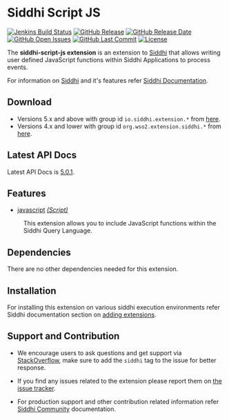 Siddhi Script JS
===================

  [![Jenkins Build Status](https://wso2.org/jenkins/job/siddhi/job/siddhi-script-js/badge/icon)](https://wso2.org/jenkins/job/siddhi/job/siddhi-script-js/)
  [![GitHub Release](https://img.shields.io/github/release/siddhi-io/siddhi-script-js.svg)](https://github.com/siddhi-io/siddhi-script-js/releases)
  [![GitHub Release Date](https://img.shields.io/github/release-date/siddhi-io/siddhi-script-js.svg)](https://github.com/siddhi-io/siddhi-script-js/releases)
  [![GitHub Open Issues](https://img.shields.io/github/issues-raw/siddhi-io/siddhi-script-js.svg)](https://github.com/siddhi-io/siddhi-script-js/issues)
  [![GitHub Last Commit](https://img.shields.io/github/last-commit/siddhi-io/siddhi-script-js.svg)](https://github.com/siddhi-io/siddhi-script-js/commits/master)
  [![License](https://img.shields.io/badge/License-Apache%202.0-blue.svg)](https://opensource.org/licenses/Apache-2.0)

The **siddhi-script-js extension** is an extension to <a target="_blank" href="https://wso2.github.io/siddhi">Siddhi</a> that allows writing user defined JavaScript functions within Siddhi Applications to process events.

For information on <a target="_blank" href="https://siddhi.io/">Siddhi</a> and it's features refer <a target="_blank" href="https://siddhi.io/redirect/docs.html">Siddhi Documentation</a>. 

## Download

* Versions 5.x and above with group id `io.siddhi.extension.*` from <a target="_blank" href="https://mvnrepository.com/artifact/io.siddhi.extension.script.js/siddhi-script-js/">here</a>.
* Versions 4.x and lower with group id `org.wso2.extension.siddhi.*` from <a target="_blank" href="https://mvnrepository.com/artifact/org.wso2.extension.siddhi.script.js/siddhi-script-js">here</a>.

## Latest API Docs 

Latest API Docs is <a target="_blank" href="https://siddhi-io.github.io/siddhi-script-js/api/5.0.1">5.0.1</a>.

## Features

* <a target="_blank" href="https://siddhi-io.github.io/siddhi-script-js/api/5.0.1/#javascript-script">javascript</a> *<a target="_blank" href="https://siddhi.io/en/v5.0/docs/query-guide/#script">(Script)</a>*<br><div style="padding-left: 1em;"><p>This extension allows you to include JavaScript functions within the Siddhi Query Language.</p></div>

## Dependencies 

There are no other dependencies needed for this extension.

## Installation

For installing this extension on various siddhi execution environments refer Siddhi documentation section on <a target="_blank" href="https://siddhi.io/redirect/add-extensions.html">adding extensions</a>.

## Support and Contribution

* We encourage users to ask questions and get support via <a target="_blank" href="https://stackoverflow.com/questions/tagged/siddhi">StackOverflow</a>, make sure to add the `siddhi` tag to the issue for better response.

* If you find any issues related to the extension please report them on <a target="_blank" href="https://github.com/siddhi-io/siddhi-execution-string/issues">the issue tracker</a>.

* For production support and other contribution related information refer <a target="_blank" href="https://siddhi.io/community/">Siddhi Community</a> documentation.


